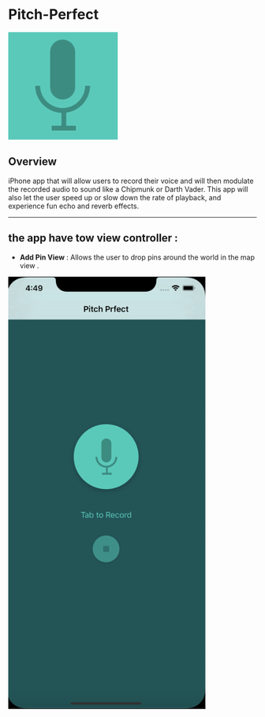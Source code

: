# Pitch-Perfect
 

![Pitch Perfect](https://github.com/Abdu11a/Pitch-Perfect/blob/master/PitchPerfect/PitchPerfect%20Screen/Screen%20Shot%201441-06-18%20at%205.14.29%20PM.png)

## Overview
iPhone app that will allow users to record their voice and will then modulate the recorded audio to sound like a Chipmunk or Darth Vader. This app will also let the user speed up or slow down the rate of playback, and experience fun echo and reverb effects.

---
## the app have tow view controller :
- **Add Pin View**  :  Allows the user to drop pins around the world in the map view .
<img src="https://github.com/Abdu11a/Pitch-Perfect/blob/master/PitchPerfect/PitchPerfect%20Screen/Screen%201.png" width=400>
